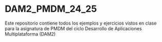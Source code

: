 # DAM2_PMDM_24_25
Este repositorio contiene todos los ejemplos y ejercicios vistos en clase para la asignatura de PMDM del ciclo Desarrollo de Aplicaciones Multiplataforma (DAM2)
 

